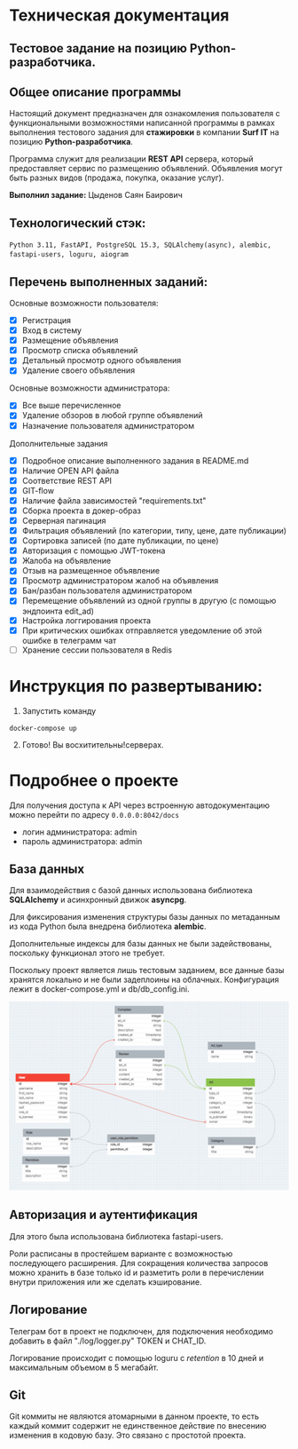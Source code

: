 Техническая документация
=========================

Тестовое задание на позицию Python-разработчика.
--------------------------  

## **Общее описание программы**

Настоящий документ предназначен для ознакомления пользователя с функциональными возможностями написанной программы в рамках выполнения тестового задания для **стажировки** в компании **Surf IT** на позицию **Python-разработчика**.

Программа служит для реализации **REST API** сервера, который предоставляет сервис по размещению объявлений. Объявления могут быть разных видов (продажа, покупка, оказание услуг).

**Выполнил задание:** Цыденов Саян Баирович


## Технологический стэк: 
`Python 3.11, FastAPI, PostgreSQL 15.3, SQLAlchemy(async), alembic, fastapi-users, loguru, aiogram`


## Перечень выполненных заданий:
Основные возможности пользователя:
- [x] Регистрация
- [x] Вход в систему
- [x] Размещение объявления
- [x] Просмотр списка объявлений
- [x] Детальный просмотр одного объявления
- [x] Удаление своего объявления

Основные возможности администратора:
- [x] Все выше перечисленное
- [x] Удаление обзоров в любой группе объявлений
- [x] Назначение пользователя администратором

Дополнительные задания
- [x] Подробное описание выполненного задания в README.md
- [x] Наличие OPEN API файла
- [x] Соответствие REST API
- [x] GIT-flow
- [x] Наличие файла зависимостей "requirements.txt"
- [x] Сборка проекта в докер-образ
- [x] Серверная пагинация
- [x] Фильтрация объявлений (по категории, типу, цене, дате публикации)
- [x] Сортировка записей (по дате публикации, по цене)
- [x] Авторизация с помощью JWT-токена
- [x] Жалоба на объявление
- [x] Отзыв на размещенное объявление
- [x] Просмотр администратором жалоб на объявления
- [x] Бан/разбан пользователя администратором
- [x] Перемещение объявлений из одной группы в другую (с помощью эндпоинта edit_ad)
- [x] Настройка логгирования проекта
- [x] При критических ошибках отправляется уведомление об этой ошибке в телеграмм чат
- [ ] Хранение сессии пользователя в Redis

# Инструкция по развертыванию:
1. Запустить команду
```
docker-compose up
```
2. Готово! Вы восхитительны!серверах.

# Подробнее о проекте

Для получения доступа к API через встроенную автодокументацию можно перейти по адресу `0.0.0.0:8042/docs`

- логин администратора: admin
- пароль администратора: admin

## База данных
Для взаимодействия с базой данных использована библиотека **SQLAlchemy** и асинхронный движок **asyncpg**.

Для фиксирования изменения структуры базы данных по метаданным из кода Python была внедрена библиотека **alembic**.

Дополнительные индексы для базы данных не были задействованы, поскольку функционал этого не требует.

Поскольку проект является лишь тестовым заданием, все данные базы хранятся локально и не были задеплоины на облачных. Конфигурация лежит в docker-compose.yml и db/db_config.ini.

![Схема базы](images/bd_struct_v0.png)

## Авторизация и аутентификация
Для этого была использована библиотека fastapi-users.

Роли расписаны в простейшем варианте с возможностью последующего расширения. Для сокращения количества запросов можно хранить в базе только id и разметить роли в перечислении внутри приложения или же сделать кэширование.

## Логирование
Телеграм бот в проект не подключен, для подключения необходимо добавить в файл "./log/logger.py" TOKEN и CHAT_ID.

Логирование происходит с помощью loguru с *retention* в 10 дней и максимальным объемом в 5 мегабайт.

## Git

Git коммиты не являются атомарными в данном проекте, то есть каждый коммит содержит не единственное действие по внесению изменения в кодовую базу. Это связано с простотой проекта.
